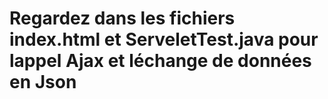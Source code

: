 # Regardez dans les fichiers index.html et ServeletTest.java pour lappel Ajax et léchange de données en Json
